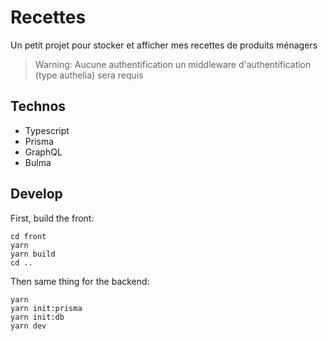 # Recettes

Un petit projet pour stocker et afficher mes recettes de produits ménagers

> Warning: Aucune authentification un middleware d'authentification (type authelia) sera requis 

## Technos
- Typescript
- Prisma
- GraphQL
- Bulma

## Develop

First, build the front:
```shell
cd front
yarn
yarn build
cd ..
```

Then same thing for the backend:
```shell
yarn
yarn init:prisma
yarn init:db
yarn dev
```
